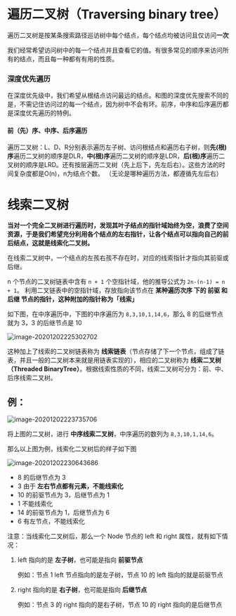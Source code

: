 

# 遍历二叉树（Traversing binary tree）
遍历二叉树是按某条搜索路径巡访树中每个结点，每个结点均被访问且仅访问**一次**

我们经常希望访问树中的每一个结点并且查看它的值。有很多常见的顺序来访问所有的结点，而且每一种都有有用的性质。
### 深度优先遍历

  在深度优先级中，我们希望从根结点访问最远的结点。和图的深度优先搜索不同的是，不需记住访问过的每一个结点，因为树中不会有环。前序，中序和后序遍历都是深度优先遍历的特例。
#### 前（先）序、中序、后序遍历
遍历二叉树：L、D、R分别表示遍历左子树、访问根结点和遍历右子树，则**先(根)序**遍历二叉树的顺序是DLR，**中(根)序**遍历二叉树的顺序是LDR，**后(根)序**遍历二叉树的顺序是LRD。还有按层遍历二叉树（先上后下，先左后右）。这些方法的时间复杂度都是O(n)，n为结点个数。
（无论是哪种遍历方法，都遵循先左后右）

# 线索二叉树

**当对一个完全二叉树进行遍历时，发现其叶子结点的指针域始终为空，浪费了空间资源，于是我们希望充分利用各个结点的左右指针，让各个结点可以指向自己的前后结点，这就是线索化二叉树。**

在线索二叉树中，一个结点的左孩右孩不存在时，对应的线索指针才指向其前驱或后继。

n 个节点的二叉树链表中含有 `n + 1` 个空指针域，他的推导公式为 `2n-(n-1) = n + 1`。
利用二叉链表中的空指针域，存放指向该节点在 **某种遍历次序 **下的 **前驱** 和 **后继** 节点的指针，这种附加的指针称为**「线索」**

如下图，在中序遍历中，下图的中序遍历为 `8,3,10,1,14,6`，那么 8 的后继节点就为 3，3 的后继节点是 10

![image-20201202225302702](https://zq99299.github.io/dsalg-tutorial/assets/img/image-20201202225302702.8c95a6d4.png)

这种加上了线索的二叉树链表称为 **线索链表**（节点存储了下一个节点，组成了链表，并且一般的二叉树本来就是用链表实现的），相应的二叉树称为 **线索二叉树（Threaded BinaryTree）**。根据线索性质的不同，线索二叉树可分为：前、中、后序线索二叉树。
## 例：
![image-20201202223735706](https://zq99299.github.io/dsalg-tutorial/assets/img/image-20201202223735706.e82092fa.png)

将上图的二叉树，进行 **中序线索二叉树**，中序遍历的数列为 `8,3,10,1,14,6`。

那么以上图为例，线索化二叉树后的样子如下图

![image-20201202230643686](https://zq99299.github.io/dsalg-tutorial/assets/img/image-20201202230643686.f3691332.png)

-   8 的后继节点为 3
-   3 由于 **左右节点都有元素，不能线索化**
-   10 的前驱节点为 3，后继节点为 1
-   1 不能线索化
-   14 的前驱节点为 1，后继节点为 6
-   6 有左节点，不能线索化

注意：当线索化二叉树后，那么一个 Node 节点的 left 和 right 属性，就有如下情况：

1.  left 指向的是 **左子树**，也可能是指向 **前驱节点**
    
    例如：节点 1 left 节点指向的是左子树，节点 10 的 left 指向的就是前驱节点
    
2.  right 指向的是 **右子树**，也可能是指向 **后继节点**
    
    例如：节点 3 的 right 指向的是右子树，节点 10 的 right 指向的是后继节点
    





<!--stackedit_data:
eyJoaXN0b3J5IjpbLTIwNTg3MDY4MDRdfQ==
-->
